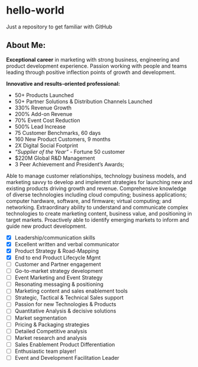 # hello-world
Just a repository to get familiar with GitHub

## About Me:
**Exceptional career** in marketing with strong business, engineering and product development experience. Passion working with people and teams leading through positive inflection points of growth and development.

**Innovative and results-oriented professional:**
 * 50+ Products Launched
 * 50+ Partner Solutions & Distribution Channels Launched
 * 330% Revenue Growth
 * 200% Add-on Revenue
 * 70% Event Cost Reduction
 * 500% Lead Increase
 * 75 Customer Benchmarks, 60 days
 * 160 New Product Customers, 9 months
 * 2X Digital Social Footprint
 * *“Supplier of the Year”* - Fortune 50 customer
 * $220M Global R&D Management
 * 3 Peer Achievement and President’s Awards;

Able to manage customer relationships, technology business models, and marketing savvy to develop and implement strategies for launching new and existing products driving growth and revenue. Comprehensive knowledge of diverse technologies including cloud computing; business applications; computer hardware, software, and firmware; virtual computing; and networking. Extraordinary ability to understand and communicate complex technologies to create marketing content, business value, and positioning in target markets. Proactively able to identify emerging markets to inform and guide new product development.

  - [x] Leadership/communication skills
  - [x] Excellent written and verbal communicator
  - [x] Product Strategy & Road-Mapping
  - [x] End to end Product Lifecycle Mgmt
  - [ ] Customer and Partner engagement
  - [ ] Go-to-market strategy development
  - [ ] Event Marketing and Event Strategy
  - [ ] Resonating messaging & positioning
  - [ ] Marketing content and sales enablement tools
  - [ ] Strategic, Tactical & Technical Sales support
  - [ ] Passion for new Technologies & Products
  - [ ] Quantitative Analysis & decisive solutions
  - [ ] Market segmentation
  - [ ] Pricing & Packaging strategies
  - [ ] Detailed Competitive analysis
  - [ ] Market research and analysis
  - [ ] Sales Enablement Product Differentiation
  - [ ] Enthusiastic team player!
  - [ ] Event and Development Facilitation Leader
